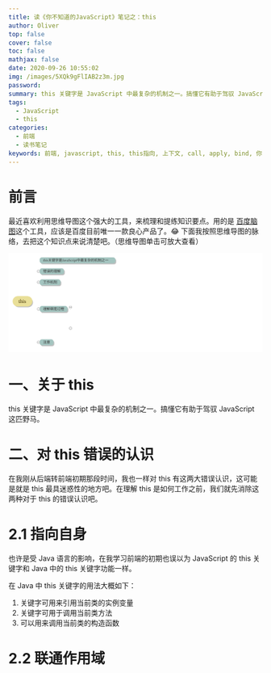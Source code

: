 ```yaml
---
title: 读《你不知道的JavaScript》笔记之：this
author: Oliver
top: false
cover: false
toc: false
mathjax: false
date: 2020-09-26 10:55:02
img: /images/5XQk9gFlIAB2z3m.jpg
password:
summary: this 关键字是 JavaScript 中最复杂的机制之一。搞懂它有助于驾驭 JavaScript 这匹野马。
tags:
  - JavaScript
  - this
categories:
  - 前端
  - 读书笔记
keywords: 前端, javascript, this, this指向, 上下文, call, apply, bind, 你不知道的javascript
---
```


# 前言

最近喜欢利用思维导图这个强大的工具，来梳理和提练知识要点。用的是 [百度脑图](https://naotu.baidu.com/)这个工具，应该是百度目前唯一一款良心产品了。😂 下面我按照思维导图的脉络，去把这个知识点来说清楚吧。（思维导图单击可放大查看）

![this思维导图.png](/images/this思维导图.svg)

# 一、关于 this

this 关键字是 JavaScript 中最复杂的机制之一。搞懂它有助于驾驭 JavaScript 这匹野马。

# 二、对 this 错误的认识

在我刚从后端转前端初期那段时间，我也一样对 this 有这两大错误认识，这可能是就是 this 最具迷惑性的地方吧。在理解 this 是如何工作之前，我们就先消除这两种对于 this 的错误认识吧。

# 2.1 指向自身

也许是受 Java 语言的影响，在我学习前端的初期也误以为 JavaScript 的 this 关键字和 Java 中的 this 关键字功能一样。

在 Java 中 this 关键字的用法大概如下：

1. 关键字可用来引用当前类的实例变量
2. 关键字可用于调用当前类方法
3. 可以用来调用当前类的构造函数

# 2.2 联通作用域
